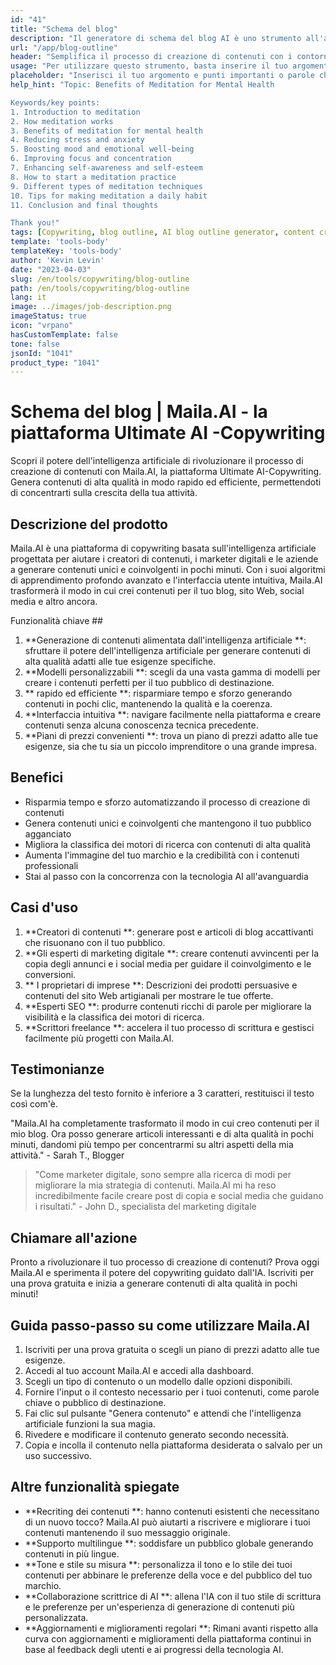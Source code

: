 ```yaml
---
id: "41"
title: "Schema del blog"
description: "Il generatore di schema del blog AI è uno strumento all'avanguardia che sfrutta l'intelligenza artificiale per creare contorni di blog ben strutturati e organizzati.  Questo potente strumento ti aiuta a risparmiare tempo e fatica generando contorni chiari in base all'argomento o alle parole chiave scelte, rendendo più facile pianificare e sviluppare contenuti coinvolgenti del blog."
url: "/app/blog-outline"
header: "Semplifica il processo di creazione di contenuti con i contorni del blog generati dall'IA."
usage: "Per utilizzare questo strumento, basta inserire il tuo argomento desiderato, le parole chiave o i punti chiave. Questo generatore alimentato dall'AI creerà quindi un'outline di blog completo e ben strutturato basato sul tuo input. Se il testo inserito ha meno di 3 caratteri, verrà restituito il testo così com'è."
placeholder: "Inserisci il tuo argomento e punti importanti o parole chiave che si desidera includere nella struttura, ad esempio: \ n \ n Argomento: i vantaggi dello yoga \ n \ n punti chiave: \ n \ n1.  Migliora la flessibilità \ n2.  Migliora la messa a fuoco mentale \ n3.  Riduce lo stress \ n \ n parole chiave: yoga, flessibilità, concentrazione mentale, riduzione dello stress"
help_hint: "Topic: Benefits of Meditation for Mental Health

Keywords/key points:
1. Introduction to meditation
2. How meditation works
3. Benefits of meditation for mental health
4. Reducing stress and anxiety
5. Boosting mood and emotional well-being
6. Improving focus and concentration
7. Enhancing self-awareness and self-esteem
8. How to start a meditation practice
9. Different types of meditation techniques
10. Tips for making meditation a daily habit
11. Conclusion and final thoughts

Thank you!"
tags: [Copywriting, blog outline, AI blog outline generator, content creation]
template: 'tools-body'
templateKey: 'tools-body'
author: 'Kevin Levin'
date: "2023-04-03"
slug: /en/tools/copywriting/blog-outline
path: /en/tools/copywriting/blog-outline
lang: it
image: ../images/job-description.png
imageStatus: true
icon: "vrpano"
hasCustomTemplate: false
tone: false
jsonId: "1041"
product_type: "1041"
---
```

# Schema del blog |  Maila.AI - la piattaforma Ultimate AI -Copywriting

Scopri il potere dell'intelligenza artificiale di rivoluzionare il processo di creazione di contenuti con Maila.AI, la piattaforma Ultimate AI-Copywriting.  Genera contenuti di alta qualità in modo rapido ed efficiente, permettendoti di concentrarti sulla crescita della tua attività.

## Descrizione del prodotto

Maila.AI è una piattaforma di copywriting basata sull'intelligenza artificiale progettata per aiutare i creatori di contenuti, i marketer digitali e le aziende a generare contenuti unici e coinvolgenti in pochi minuti.  Con i suoi algoritmi di apprendimento profondo avanzato e l'interfaccia utente intuitiva, Maila.AI trasformerà il modo in cui crei contenuti per il tuo blog, sito Web, social media e altro ancora.

Funzionalità chiave ##

1. **Generazione di contenuti alimentata dall'intelligenza artificiale **: sfruttare il potere dell'intelligenza artificiale per generare contenuti di alta qualità adatti alle tue esigenze specifiche.
 2. **Modelli personalizzabili **: scegli da una vasta gamma di modelli per creare i contenuti perfetti per il tuo pubblico di destinazione.
 3. ** rapido ed efficiente **: risparmiare tempo e sforzo generando contenuti in pochi clic, mantenendo la qualità e la coerenza.
 4. **Interfaccia intuitiva **: navigare facilmente nella piattaforma e creare contenuti senza alcuna conoscenza tecnica precedente.
 5. **Piani di prezzi convenienti **: trova un piano di prezzi adatto alle tue esigenze, sia che tu sia un piccolo imprenditore o una grande impresa.

## Benefici

- Risparmia tempo e sforzo automatizzando il processo di creazione di contenuti
 - Genera contenuti unici e coinvolgenti che mantengono il tuo pubblico agganciato
 - Migliora la classifica dei motori di ricerca con contenuti di alta qualità
 - Aumenta l'immagine del tuo marchio e la credibilità con i contenuti professionali
 - Stai al passo con la concorrenza con la tecnologia AI all'avanguardia

## Casi d'uso

1. **Creatori di contenuti **: generare post e articoli di blog accattivanti che risuonano con il tuo pubblico.
 2. **Gli esperti di marketing digitale **: creare contenuti avvincenti per la copia degli annunci e i social media per guidare il coinvolgimento e le conversioni.
 3. ** I proprietari di imprese **: Descrizioni dei prodotti persuasive e contenuti del sito Web artigianali per mostrare le tue offerte.
 4. **Esperti SEO **: produrre contenuti ricchi di parole per migliorare la visibilità e la classifica dei motori di ricerca.
 5. **Scrittori freelance **: accelera il tuo processo di scrittura e gestisci facilmente più progetti con Maila.AI.

## Testimonianze

Se la lunghezza del testo fornito è inferiore a 3 caratteri, restituisci il testo così com'è.

"Maila.AI ha completamente trasformato il modo in cui creo contenuti per il mio blog. Ora posso generare articoli interessanti e di alta qualità in pochi minuti, dandomi più tempo per concentrarmi su altri aspetti della mia attività." - Sarah T., Blogger

> "Come marketer digitale, sono sempre alla ricerca di modi per migliorare la mia strategia di contenuti. Maila.AI mi ha reso incredibilmente facile creare post di copia e social media che guidano i risultati."  - John D., specialista del marketing digitale

## Chiamare all'azione

Pronto a rivoluzionare il tuo processo di creazione di contenuti?  Prova oggi Maila.AI e sperimenta il potere del copywriting guidato dall'IA.  Iscriviti per una prova gratuita e inizia a generare contenuti di alta qualità in pochi minuti!

## Guida passo-passo su come utilizzare Maila.AI

1. Iscriviti per una prova gratuita o scegli un piano di prezzi adatto alle tue esigenze.
 2. Accedi al tuo account Maila.AI e accedi alla dashboard.
 3. Scegli un tipo di contenuto o un modello dalle opzioni disponibili.
 4. Fornire l'input o il contesto necessario per i tuoi contenuti, come parole chiave o pubblico di destinazione.
 5. Fai clic sul pulsante "Genera contenuto" e attendi che l'intelligenza artificiale funzioni la sua magia.
 6. Rivedere e modificare il contenuto generato secondo necessità.
 7. Copia e incolla il contenuto nella piattaforma desiderata o salvalo per un uso successivo.

## Altre funzionalità spiegate

- **Recriting dei contenuti **: hanno contenuti esistenti che necessitano di un nuovo tocco?  Maila.AI può aiutarti a riscrivere e migliorare i tuoi contenuti mantenendo il suo messaggio originale.
 - **Supporto multilingue **: soddisfare un pubblico globale generando contenuti in più lingue.
 - **Tone e stile su misura **: personalizza il tono e lo stile dei tuoi contenuti per abbinare le preferenze della voce e del pubblico del tuo marchio.
 - **Collaborazione scrittrice di AI **: allena l'IA con il tuo stile di scrittura e le preferenze per un'esperienza di generazione di contenuti più personalizzata.
 - **Aggiornamenti e miglioramenti regolari **: Rimani avanti rispetto alla curva con aggiornamenti e miglioramenti della piattaforma continui in base al feedback degli utenti e ai progressi della tecnologia AI.
